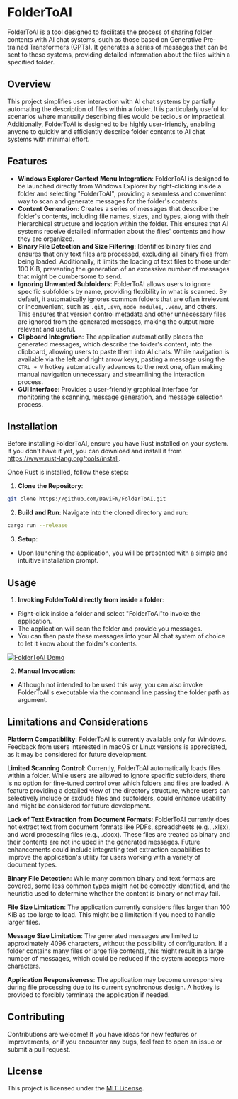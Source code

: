 # FolderToAI

FolderToAI is a tool designed to facilitate the process of sharing folder contents with AI chat systems, such as those based on Generative Pre-trained Transformers (GPTs). It generates a series of messages that can be sent to these systems, providing detailed information about the files within a specified folder.

## Overview

This project simplifies user interaction with AI chat systems by partially automating the description of files within a folder. It is particularly useful for scenarios where manually describing files would be tedious or impractical. Additionally, FolderToAI is designed to be highly user-friendly, enabling anyone to quickly and efficiently describe folder contents to AI chat systems with minimal effort.

## Features

- **Windows Explorer Context Menu Integration**: FolderToAI is designed to be launched directly from Windows Explorer by right-clicking inside a folder and selecting "FolderToAI", providing a seamless and convenient way to scan and generate messages for the folder's contents.
- **Content Generation**: Creates a series of messages that describe the folder's contents, including file names, sizes, and types, along with their hierarchical structure and location within the folder. This ensures that AI systems receive detailed information about the files' contents and how they are organized.
- **Binary File Detection and Size Filtering**: Identifies binary files and ensures that only text files are processed, excluding all binary files from being loaded. Additionally, it limits the loading of text files to those under 100 KiB, preventing the generation of an excessive number of messages that might be cumbersome to send.
- **Ignoring Unwanted Subfolders**: FolderToAI allows users to ignore specific subfolders by name, providing flexibility in what is scanned. By default, it automatically ignores common folders that are often irrelevant or inconvenient, such as `.git`, `.svn`, `node_modules`, `.venv`, and others. This ensures that version control metadata and other unnecessary files are ignored from the generated messages, making the output more relevant and useful.
- **Clipboard Integration**: The application automatically places the generated messages, which describe the folder's content, into the clipboard, allowing users to paste them into AI chats. While navigation is available via the left and right arrow keys, pasting a message using the `CTRL + V` hotkey automatically advances to the next one, often making manual navigation unnecessary and streamlining the interaction process.
- **GUI Interface**: Provides a user-friendly graphical interface for monitoring the scanning, message generation, and message selection process.

## Installation

Before installing FolderToAI, ensure you have Rust installed on your system. If you don't have it yet, you can download and install it from https://www.rust-lang.org/tools/install.

Once Rust is installed, follow these steps:

1. **Clone the Repository**:
```bash
git clone https://github.com/DaviFN/FolderToAI.git
```

2. **Build and Run**:
Navigate into the cloned directory and run:
```bash
cargo run --release
```

3. **Setup**:
- Upon launching the application, you will be presented with a simple and intuitive installation prompt.

## Usage

1. **Invoking FolderToAI directly from inside a folder**:
- Right-click inside a folder and select "FolderToAI"to invoke the application.
- The application will scan the folder and provide you messages.
- You can then paste these messages into your AI chat system of choice to let it know about the folder's contents.

[![FolderToAI Demo](https://img.youtube.com/vi/msDBWLUTHlU/0.jpg)](https://www.youtube.com/watch?v=msDBWLUTHlU)

2. **Manual Invocation**:
- Although not intended to be used this way, you can also invoke FolderToAI's executable via the command line passing the folder path as argument.

## Limitations and Considerations

**Platform Compatibility**: FolderToAI is currently available only for Windows. Feedback from users interested in macOS or Linux versions is appreciated, as it may be considered for future development.

**Limited Scanning Control**: Currently, FolderToAI automatically loads files within a folder. While users are allowed to ignore specific subfolders, there is no option for fine-tuned control over which folders and files are loaded. A feature providing a detailed view of the directory structure, where users can selectively include or exclude files and subfolders, could enhance usability and might be considered for future development.

**Lack of Text Extraction from Document Formats**: FolderToAI currently does not extract text from document formats like PDFs, spreadsheets (e.g., .xlsx), and word processing files (e.g., .docx). These files are treated as binary and their contents are not included in the generated messages. Future enhancements could include integrating text extraction capabilities to improve the application's utility for users working with a variety of document types.

**Binary File Detection**: While many common binary and text formats are covered, some less common types might not be correctly identified, and the heuristic used to determine whether the content is binary or not may fail.

**File Size Limitation**: The application currently considers files larger than 100 KiB as too large to load. This might be a limitation if you need to handle larger files.

**Message Size Limitation**: The generated messages are limited to approximately 4096 characters, without the possibility of configuration. If a folder contains many files or large file contents, this might result in a large number of messages, which could be reduced if the system accepts more characters.

**Application Responsiveness**: The application may become unresponsive during file processing due to its current synchronous design. A hotkey is provided to forcibly terminate the application if needed.

## Contributing

Contributions are welcome! If you have ideas for new features or improvements, or if you encounter any bugs, feel free to open an issue or submit a pull request.

## License

This project is licensed under the [MIT License](https://opensource.org/licenses/MIT).
